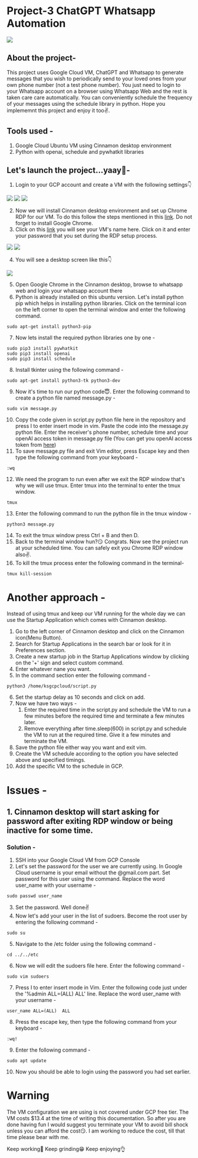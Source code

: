 # Project-3 ChatGPT Whatsapp Automation
![](picture.png)

## About the project-
This project uses Google Cloud VM, ChatGPT and Whatsapp to generate messages that you wish to periodically send to your loved ones from your own phone number (not a test phone number). You just need to login to your Whatsapp account on a browser using Whatsapp Web and the rest is taken care care automatically. You can conveniently schedule the frequency of your messages using the schedule library in python. Hope you implememnt this project and enjoy it too✌️.

## Tools used - 
1. Google Cloud Ubuntu VM using Cinnamon desktop environment
2. Python with openai, schedule and pywhatkit libraries

## Let's launch the project...yaay🥳-

1. Login to your GCP account and create a VM with the following settings👇

![](machine.png)
![](bootdisk.png)
![](firewall.png)

2. Now we will install Cinnamon desktop environment and set up Chrome RDP for our VM. To do this follow the steps mentioned in this [link](https://cloud.google.com/architecture/chrome-desktop-remote-on-compute-engine#cinnamon). Do not forget to install Google Chrome.
3. Click on this [link](https://remotedesktop.google.com/access) you will see your VM's name here. Click on it and enter your password that you set during the RDP setup process.

![](rdp.png)
![](rdppassword2.png)

4. You will see a desktop screen like this👇

![](desktop.png)

5. Open Google Chrome in the Cinnamon desktop, browse to whatsapp web and login your whatsapp account there
6. Python is already installed on this ubuntu version. Let's install python pip which helps in installing python libraries. Click on the terminal icon on the left corner to open the terminal window and enter the following command.
```
sudo apt-get install python3-pip
```
7. Now lets install the required python libraries one by one - 
```
sudo pip3 install pywhatkit
sudo pip3 install openai
sudo pip3 install schedule
```
8. Install tkinter using the following command - 
```
sudo apt-get install python3-tk python3-dev
```
9. Now it's time to run our python code😇. Enter the following command to create a python file named message.py - 
```
sudo vim message.py
```
10. Copy the code given in script.py python file here in the repository and press I to enter insert mode in vim. Paste the code into the message.py python file. Enter the receiver's phone number, schedule time and your openAI access token in message.py file (You can get you openAI access token from [here](https://beta.openai.com/account/api-keys))
11. To save message.py file and exit Vim editor, press Escape key and then type the following command from your keyboard - 
```
:wq
```
12. We need the program to run even after we exit the RDP window that's why we will use tmux. Enter tmux into the terminal to enter the tmux window.
```
tmux
```
13. Enter the following command to run the python file in the tmux window - 
```
python3 message.py
```
14. To exit the tmux window press Ctrl + B and then D.
15. Back to the terminal window hun?😏 Congrats. Now see the project run at your scheduled time. You can safely exit you Chrome RDP window also✌️.
16. To kill the tmux process enter the following command in the terminal- 
```
tmux kill-session
```

# Another approach - 
Instead of using tmux and keep our VM running for the whole day we can use the Startup Application which comes with Cinnamon desktop.
1. Go to the left corner of Cinnamon desktop and click on the Cinnamon icon(Menu Button).
2. Search for Startup Applications in the search bar or look for it in Preferences section.
3. Create a new startup job in the Startup Applications window by clicking on the '+' sign and select custom command.
4. Enter whatever nane you want.
5. In the command section enter the following command - 
```
python3 /home/ksgcpcloud/script.py
```
6. Set the startup delay as 10 seconds and click on add.
7. Now we have two ways - 
    1. Enter the required time in the script.py and schedule the VM to run a few minutes before the required time and terminate a few minutes later.
    2. Remove everything after time.sleep(600) in script.py and schedule the VM to run at the required time. Give it a few minutes and terminate the VM.
8. Save the python file either way you want and exit vim.
9. Create the VM schedule according to the option you have selected above and specified timings.
10. Add the specific VM to the schedule in GCP.
# Issues - 
## 1. Cinnamon desktop will start asking for password after exiting RDP window or being inactive for some time.

### Solution - 
1. SSH into your Google Cloud VM from GCP Console
2. Let's set the password for the user we are currently using. In Google Cloud username is your email without the @gmail.com part. Set password for this user using the command. Replace the word user_name with your username - 
```
sudo passwd user_name
```
3. Set the password. Well done✌️
4. Now let's add your user in the list of sudoers. Become the root user by entering the following command - 
```
sudo su 
```
5. Navigate to the /etc folder using the following command - 
```
cd ../../etc
```
6. Now we will edit the sudoers file here. Enter the following command - 
```
sudo vim sudoers
```
7. Press I to enter insert mode in Vim. Enter the following code just under the '%admin ALL=(ALL) ALL' line. Replace the word user_name with your username - 
```
user_name ALL=(ALL)  ALL
```
8. Press the escape key, then type the following command from your keyboard - 
```
:wq!
```
9. Enter the following command - 
```
sudo apt update
```
10. Now you should be able to login using the password you had set earlier.

# Warning 
The VM configuration we are using is not covered under GCP free tier. The VM costs $13.4 at the time of writing this documentation. So after you are done having fun I would suggest you terminate your VM to avoid bill shock unless you can afford the cost😏. I am working to reduce the cost, till that time please bear with me.

Keep working💪 Keep grinding😁 Keep enjoying👌
